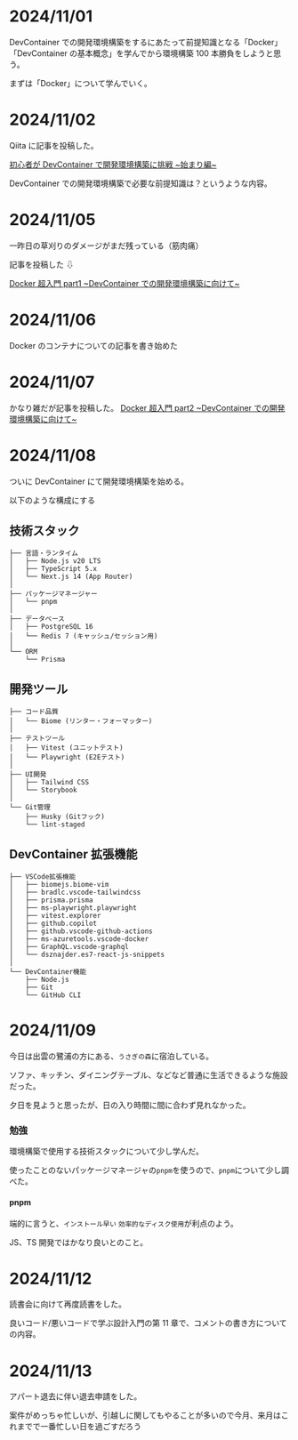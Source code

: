 # 2024/11/01

DevContainer での開発環境構築をするにあたって前提知識となる「Docker」「DevContainer の基本概念」を学んでから環境構築 100 本勝負をしようと思う。

まずは「Docker」について学んでいく。

# 2024/11/02

Qiita に記事を投稿した。

[初心者が DevContainer で開発環境構築に挑戦 ~始まり編~](https://qiita.com/ShoChanHobby/items/f7bbfed9232ce8ad3b20)

DevContainer での開発環境構築で必要な前提知識は？というような内容。

# 2024/11/05

一昨日の草刈りのダメージがまだ残っている（筋肉痛）

記事を投稿した ⇩

[Docker 超入門 part1 ~DevContainer での開発環境構築に向けて~](https://qiita.com/ShoChanHobby/items/ff9306123ea9926d431d)

# 2024/11/06

Docker のコンテナについての記事を書き始めた

# 2024/11/07

かなり雑だが記事を投稿した。
[Docker 超入門 part2 ~DevContainer での開発環境構築に向けて~](https://qiita.com/ShoChanHobby/items/2721d1872047e434ecae)

# 2024/11/08

ついに DevContainer にて開発環境構築を始める。

以下のような構成にする

## 技術スタック

```
├── 言語・ランタイム
│   ├── Node.js v20 LTS
│   ├── TypeScript 5.x
│   └── Next.js 14 (App Router)
│
├── パッケージマネージャー
│   └── pnpm
│
├── データベース
│   ├── PostgreSQL 16
│   └── Redis 7 (キャッシュ/セッション用)
│
└── ORM
    └── Prisma
```

## 開発ツール

```
├── コード品質
│   └── Biome (リンター・フォーマッター)
│
├── テストツール
│   ├── Vitest (ユニットテスト)
│   └── Playwright (E2Eテスト)
│
├── UI開発
│   ├── Tailwind CSS
│   └── Storybook
│
└── Git管理
    ├── Husky (Gitフック)
    └── lint-staged
```

## DevContainer 拡張機能

```
├── VSCode拡張機能
│   ├── biomejs.biome-vim
│   ├── bradlc.vscode-tailwindcss
│   ├── prisma.prisma
│   ├── ms-playwright.playwright
│   ├── vitest.explorer
│   ├── github.copilot
│   ├── github.vscode-github-actions
│   ├── ms-azuretools.vscode-docker
│   ├── GraphQL.vscode-graphql
│   └── dsznajder.es7-react-js-snippets
│
└── DevContainer機能
    ├── Node.js
    ├── Git
    └── GitHub CLI
```

# 2024/11/09

今日は出雲の鷺浦の方にある、`うさぎの森`に宿泊している。

ソファ、キッチン、ダイニングテーブル、などなど普通に生活できるような施設だった。

夕日を見ようと思ったが、日の入り時間に間に合わず見れなかった。

### 勉強

環境構築で使用する技術スタックについて少し学んだ。

使ったことのないパッケージマネージャの`pnpm`を使うので、`pnpm`について少し調べた。

#### pnpm

端的に言うと、`インストール早い` `効率的なディスク使用`が利点のよう。

JS、TS 開発ではかなり良いとのこと。

# 2024/11/12

読書会に向けて再度読書をした。

良いコード/悪いコードで学ぶ設計入門の第 11 章で、コメントの書き方についての内容。

# 2024/11/13

アパート退去に伴い退去申請をした。

案件がめっちゃ忙しいが、引越しに関してもやることが多いので今月、来月はこれまでで一番忙しい日を過ごすだろう
